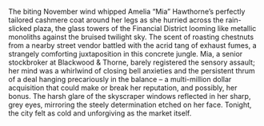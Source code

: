 The biting November wind whipped Amelia “Mia” Hawthorne’s perfectly tailored cashmere coat around her legs as she hurried across the rain-slicked plaza, the glass towers of the Financial District looming like metallic monoliths against the bruised twilight sky.  The scent of roasting chestnuts from a nearby street vendor battled with the acrid tang of exhaust fumes, a strangely comforting juxtaposition in this concrete jungle. Mia, a senior stockbroker at Blackwood & Thorne, barely registered the sensory assault; her mind was a whirlwind of closing bell anxieties and the persistent thrum of a deal hanging precariously in the balance – a multi-million dollar acquisition that could make or break her reputation, and possibly, her bonus.  The harsh glare of the skyscraper windows reflected in her sharp, grey eyes, mirroring the steely determination etched on her face. Tonight, the city felt as cold and unforgiving as the market itself.
